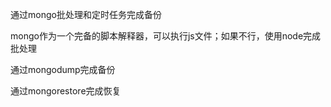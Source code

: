 通过mongo批处理和定时任务完成备份

mongo作为一个完备的脚本解释器，可以执行js文件；如果不行，使用node完成批处理

通过mongodump完成备份

通过mongorestore完成恢复